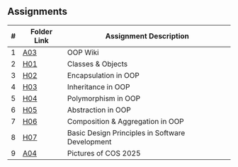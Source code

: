 ## Assignments

|  #  | Folder Link | Assignment Description |
| :-: | ----------- | ---------------------- |
|  1  | [A03](https://github.com/thaiyenphung/2143-OOP-PhungThai/wiki)                       | OOP Wiki |
|  2  | [H01](https://github.com/thaiyenphung/2143-OOP-PhungThai/tree/main/Assignments/H01)  | Classes & Objects |
|  3  | [H02](https://github.com/thaiyenphung/2143-OOP-PhungThai/tree/main/Assignments/H02)  | Encapsulation in OOP | 
|  4  | [H03](https://github.com/thaiyenphung/2143-OOP-PhungThai/tree/main/Assignments/H03)  | Inheritance in OOP |
|  5  | [H04](https://github.com/thaiyenphung/2143-OOP-PhungThai/tree/main/Assignments/H04)  | Polymorphism in OOP |
|  6  | [H05](https://github.com/thaiyenphung/2143-OOP-PhungThai/tree/main/Assignments/H05)  | Abstraction in OOP |
|  7  | [H06](https://github.com/thaiyenphung/2143-OOP-PhungThai/tree/main/Assignments/H06)  | Composition & Aggregation in OOP |
|  8  | [H07](https://github.com/thaiyenphung/2143-OOP-PhungThai/tree/main/Assignments/H07)  | Basic Design Principles in Software Development |
|  9  | [A04](https://github.com/thaiyenphung/2143-OOP-PhungThai/tree/main/Assignments/A04)  | Pictures of COS 2025 |
